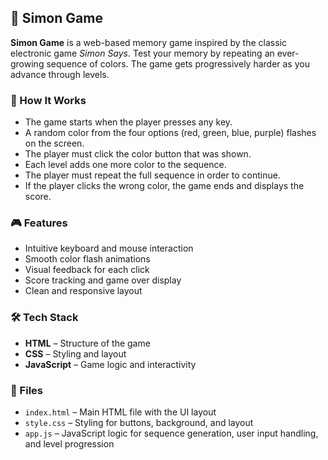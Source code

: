 ## 🧠 Simon Game

**Simon Game** is a web-based memory game inspired by the classic electronic game *Simon Says*. Test your memory by repeating an ever-growing sequence of colors. The game gets progressively harder as you advance through levels.

### 🚀 How It Works

* The game starts when the player presses any key.
* A random color from the four options (red, green, blue, purple) flashes on the screen.
* The player must click the color button that was shown.
* Each level adds one more color to the sequence.
* The player must repeat the full sequence in order to continue.
* If the player clicks the wrong color, the game ends and displays the score.

### 🎮 Features

* Intuitive keyboard and mouse interaction
* Smooth color flash animations
* Visual feedback for each click
* Score tracking and game over display
* Clean and responsive layout

### 🛠️ Tech Stack

* **HTML** – Structure of the game
* **CSS** – Styling and layout
* **JavaScript** – Game logic and interactivity

### 📂 Files

* `index.html` – Main HTML file with the UI layout
* `style.css` – Styling for buttons, background, and layout
* `app.js` – JavaScript logic for sequence generation, user input handling, and level progression
